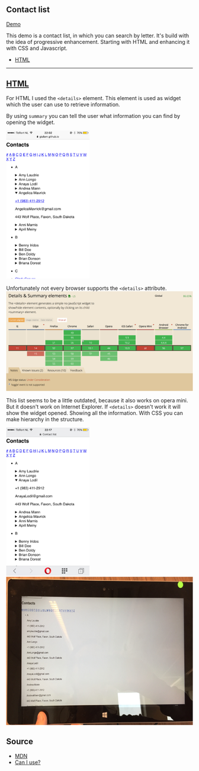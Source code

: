## Contact list

[Demo](https://giuliam.github.io/browser-technologies/week3/contactlist/index.html)

This demo is a contact list, in which you can search by letter. It's build with the idea of progressive enhancement. Starting with HTML and enhancing it with CSS and Javascript.

- [HTML](#html)

---
## [HTML](#html)
For HTML I used the `<details>` element. This element is used as widget which the user can use to retrieve information.

By using `summary` you can tell the user what information you can find by opening the widget.

<img src="img/html-contact.PNG" alt="Contact list using the detail attribute" height="400px">

Unfortunately not every browser supports the `<details>` attribute.
<img src="img/ciu-details.png" alt="Overview browser support">

This list seems to be a little outdated, because it also works on opera mini. But it doesn't work on Internet Explorer. If `<details>` doesn't work it will show the widget opened. Showing all the information. With CSS you can make hierarchy in the structure.

<img src="img/opera.PNG" alt="Detail element working on Opera Mini" height="400px">
<img src="img/ie-contact.JPG" alt="Detail element showing all the information in the widget" height="400px">


## Source
- [MDN](https://developer.mozilla.org/en-US/docs/Web/HTML/Element/details)
- [Can I use?](http://caniuse.com/#search=detail)
